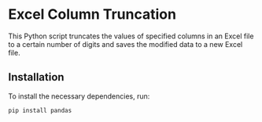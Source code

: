 # Excel Column Truncation

This Python script truncates the values of specified columns in an Excel file to a certain number of digits and saves the modified data to a new Excel file.

## Installation

To install the necessary dependencies, run:

```bash
pip install pandas
